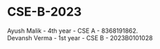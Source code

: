 # CSE-B-2023
Ayush Malik - 4th year - CSE A - 8368191862.  
Devansh Verma - 1st year - CSE B - 2023B0101028
